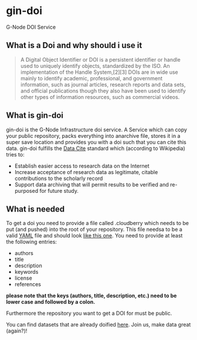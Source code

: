 # gin-doi
G-Node DOI Service

## What is a Doi and why should i use it
> A Digital Object Identifier or DOI is a persistent identifier or handle used to uniquely identify objects, standardized by the ISO. An implementation of the Handle System,[2][3] DOIs are in wide use mainly to identify academic, professional, and government information, such as journal articles, research reports and data sets, and official publications though they also have been used to identify other types of information resources, such as commercial videos.

## What is gin-doi
gin-doi is the G-Node Infrastructure doi service. A Service which can copy your public repository, packs everything into anarchive file, stores it in a super save location and provides you with a doi such that you can cite this data. 
gin-doi fulfills the [Data Cite](https://www.datacite.org/) standard which (according to Wikipedia) tries to:
* Establish easier access to research data on the Internet
* Increase acceptance of research data as legitimate, citable contributions to the scholarly record
* Support data archiving that will permit results to be verified and re-purposed for future study.

## What is needed
To get a doi you need to provide a file called .cloudberry which needs to be put (and pushed) into the root of your repository.
This file needsa to be a valid [YAML](https://en.wikipedia.org/wiki/YAML) file and should look  [like this one](https://github.com/cgars/gin-doi/blob/master/tmpl/example_cloudberry.yml).
You need to provide  at least the following entries:
* authors
* title
* description
* keywords
* license
* references

**please note that the keys (authors, title, description, etc.) need to be lower case and followed by a colon.**

Furthermore the repository you want to get a DOI for must be public.

You can find datasets that are already doified [here](http://doid.gin.g-node.org). Join us, make data great (again?)! 
